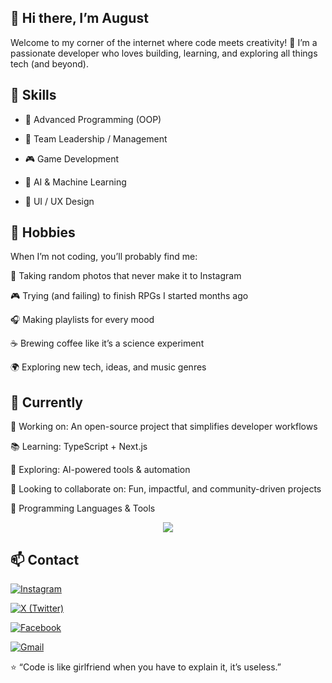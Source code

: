 ## 👋 Hi there, I’m August

Welcome to my corner of the internet where code meets creativity! 🚀
I’m a passionate developer who loves building, learning, and exploring all things tech (and beyond).

## 🧠 Skills

- 🧩 Advanced Programming (OOP)
  
- 👑 Team Leadership / Management
  
- 🎮 Game Development
  
- 🤖 AI & Machine Learning
  
- 🎨 UI / UX Design

## 🎨 Hobbies

When I’m not coding, you’ll probably find me:

📸 Taking random photos that never make it to Instagram

🎮 Trying (and failing) to finish RPGs I started months ago

🎧 Making playlists for every mood

☕ Brewing coffee like it’s a science experiment

🌍 Exploring new tech, ideas, and music genres

## 🌱 Currently

🔭 Working on: An open-source project that simplifies developer workflows

📚 Learning: TypeScript + Next.js

🧩 Exploring: AI-powered tools & automation

🤝 Looking to collaborate on: Fun, impactful, and community-driven projects

🧰 Programming Languages & Tools
<p align="center"> <img src="https://skillicons.dev/icons?i=cs,blender,mongo,python,figma,unity,unreal,discord,git,github,vscode" /> </p>

## 📫 Contact

[![Instagram](https://img.shields.io/badge/Instagram-%23E4405F.svg?&style=for-the-badge&logo=instagram&logoColor=white)](https://www.instagram.com/b0rninmayb_tstillaug/)

[![X (Twitter)](https://img.shields.io/badge/X%20(Twitter)-000000?style=for-the-badge&logo=x&logoColor=white)](https://x.com/Policon9)

[![Facebook](https://img.shields.io/badge/Facebook-%231877F2.svg?&style=for-the-badge&logo=facebook&logoColor=white)](https://www.facebook.com/hutaodayoo.2025)

[![Gmail](https://img.shields.io/badge/Gmail-D14836?style=for-the-badge&logo=gmail&logoColor=white)](mailto:japankyu@gmail.com)

⭐ “Code is like girlfriend when you have to explain it, it’s useless.”
